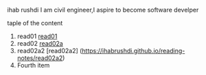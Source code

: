 ihab rushdi
I am civil engineer,I aspire to become software develper

taple of the content


1. read01 [read01](https://ihabrushdi.github.io/reading-notes/read01)
2. read02 [read02a](https://ihabrushdi.github.io/reading-notes/read02a)
3. read02a2 [read02a2] (https://ihabrushdi.github.io/reading-notes/read02a2)
4. Fourth item

